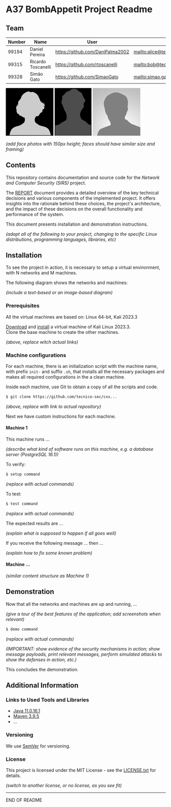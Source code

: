 # A37 BombAppetit Project Readme

## Team

| Number | Name               | User                               | E-mail                                 |
| ------ | ------------------ | ---------------------------------- | -------------------------------------- |
| 99194  | Daniel Pereira     | <https://github.com/DaniPalma2002> | <mailto:alice@tecnico.ulisboa.pt>      |
| 99315  | Ricardo Toscanelli | <https://github.com/rtoscanelli>   | <mailto:bob@tecnico.ulisboa.pt>        |
| 99328  | Simão Gato         | <https://github.com/SimaoGato>     | <mailto:simao.gato@tecnico.ulisboa.pt> |

![Alice](img/alice.png) ![Bob](img/bob.png) ![Charlie](img/charlie.png)

_(add face photos with 150px height; faces should have similar size and framing)_

## Contents

This repository contains documentation and source code for the _Network and Computer Security (SIRS)_ project.

The [REPORT](REPORT.md) document provides a detailed overview of the key technical decisions and various components of the implemented project.
It offers insights into the rationale behind these choices, the project's architecture, and the impact of these decisions on the overall functionality and performance of the system.

This document presents installation and demonstration instructions.

_(adapt all of the following to your project, changing to the specific Linux distributions, programming languages, libraries, etc)_

## Installation

To see the project in action, it is necessary to setup a virtual environment, with N networks and M machines.

The following diagram shows the networks and machines:

_(include a text-based or an image-based diagram)_

### Prerequisites

All the virtual machines are based on: Linux 64-bit, Kali 2023.3

[Download](https://...link_to_download_installation_media) and [install](https://...link_to_installation_instructions) a virtual machine of Kali Linux 2023.3.  
Clone the base machine to create the other machines.

_(above, replace witch actual links)_

### Machine configurations

For each machine, there is an initialization script with the machine name, with prefix `init-` and suffix `.sh`, that installs all the necessary packages and makes all required configurations in the a clean machine.

Inside each machine, use Git to obtain a copy of all the scripts and code.

```sh
$ git clone https://github.com/tecnico-sec/cxx...
```

_(above, replace with link to actual repository)_

Next we have custom instructions for each machine.

#### Machine 1

This machine runs ...

_(describe what kind of software runs on this machine, e.g. a database server (PostgreSQL 16.1))_

To verify:

```sh
$ setup command
```

_(replace with actual commands)_

To test:

```sh
$ test command
```

_(replace with actual commands)_

The expected results are ...

_(explain what is supposed to happen if all goes well)_

If you receive the following message ... then ...

_(explain how to fix some known problem)_

#### Machine ...

_(similar content structure as Machine 1)_

## Demonstration

Now that all the networks and machines are up and running, ...

_(give a tour of the best features of the application; add screenshots when relevant)_

```sh
$ demo command
```

_(replace with actual commands)_

_(IMPORTANT: show evidence of the security mechanisms in action; show message payloads, print relevant messages, perform simulated attacks to show the defenses in action, etc.)_

This concludes the demonstration.

## Additional Information

### Links to Used Tools and Libraries

- [Java 11.0.16.1](https://openjdk.java.net/)
- [Maven 3.9.5](https://maven.apache.org/)
- ...

### Versioning

We use [SemVer](http://semver.org/) for versioning.

### License

This project is licensed under the MIT License - see the [LICENSE.txt](LICENSE.txt) for details.

_(switch to another license, or no license, as you see fit)_

---

END OF README
